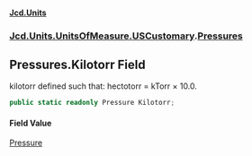 #### [Jcd.Units](index 'index')
### [Jcd.Units.UnitsOfMeasure.USCustomary](Jcd.Units.UnitsOfMeasure.USCustomary 'Jcd.Units.UnitsOfMeasure.USCustomary').[Pressures](Pressures 'Jcd.Units.UnitsOfMeasure.USCustomary.Pressures')

## Pressures.Kilotorr Field

kilotorr defined such that: hectotorr = kTorr × 10.0.

```csharp
public static readonly Pressure Kilotorr;
```

#### Field Value
[Pressure](Pressure 'Jcd.Units.UnitTypes.Pressure')